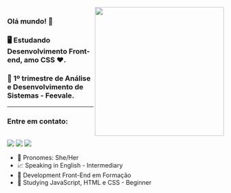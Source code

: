 <img align="right" width="300" src="https://i.gifer.com/DYM1.gif"/>




### Olá mundo! 👋

### 🖥️ Estudando Desenvolvimento Front-end, amo CSS ❤️.
### 🤟 1º trimestre de Análise e Desenvolvimento de Sistemas - Feevale.

---
### Entre em contato:

<div style="display: inline-block"><br>
   <a href="https://www.instagram.com/parkeranac/" target="_blank"><img src="https://img.shields.io/badge/-Instagram-%23E4405F?style=for-the-badge&logo=instagram&logoColor=white" target="_blank"></a>
   <a href = "mailto:anaparker94@gmail.com"><img src="https://img.shields.io/badge/-Gmail-%23333?style=for-the-badge&logo=gmail&logoColor=white" target="_blank"></a>
   <a href="(https://www.linkedin.com/in/parkeranac94/)" target="_blank"><img src="https://img.shields.io/badge/-LinkedIn-%230077B5?style=for-the-badge&logo=linkedin&logoColor=white" target="_blank"></a> 
 </div>

<!-- -------------------------------------------------------------------------------------------------------------------------------------------------------------------- -->
  - 💬 Pronomes: She/Her
  - 📈 Speaking in English - Intermediary
  - 🔭 Development Front-End em Formação
  - 🌱 Studying JavaScript, HTML e CSS - Beginner
<!-- -------------------------------------------------------------------------------------------------------------------------------------------------------------------- -->

